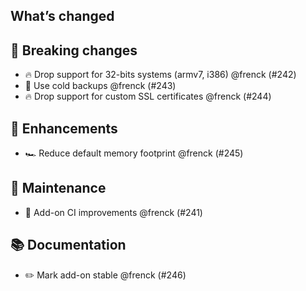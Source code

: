 ## What’s changed

## 🚨 Breaking changes

- 🔥 Drop support for 32-bits systems (armv7, i386) @frenck (#242)
- 🥶 Use cold backups @frenck (#243)
- 🔥 Drop support for custom SSL certificates @frenck (#244)

## 🚀 Enhancements

- 🏎 Reduce default memory footprint @frenck (#245)

## 🧰 Maintenance

- 🚀 Add-on CI improvements @frenck (#241)

## 📚 Documentation

- ✏️ Mark add-on stable @frenck (#246)

